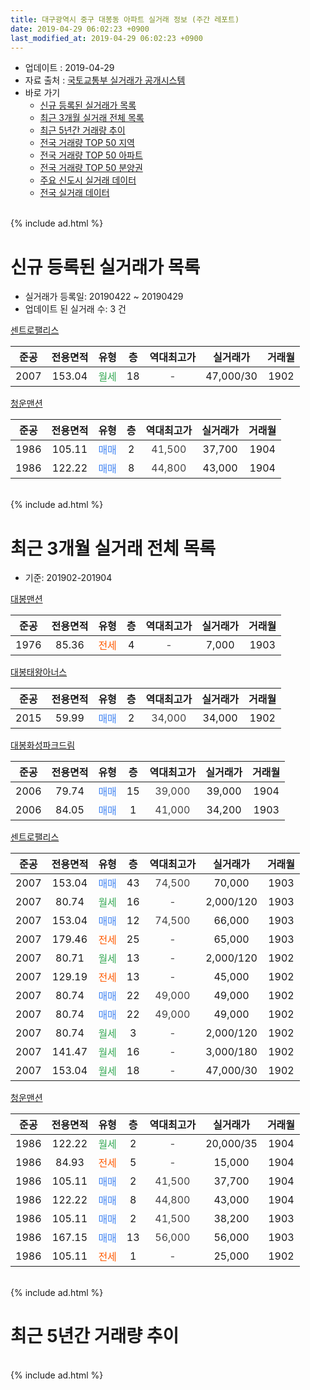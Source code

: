 ```yaml
---
title: 대구광역시 중구 대봉동 아파트 실거래 정보 (주간 레포트)
date: 2019-04-29 06:02:23 +0900
last_modified_at: 2019-04-29 06:02:23 +0900
---
```


* 업데이트 : 2019-04-29
* 자료 출처 : [국토교통부 실거래가 공개시스템](http://rt.molit.go.kr)
* 바로 가기
    * [신규 등록된 실거래가 목록](#신규-등록된-실거래가-목록)
    * [최근 3개월 실거래 전체 목록](#최근-3개월-실거래-전체-목록)
    * [최근 5년간 거래량 추이](#최근-5년간-거래량-추이)
    * [전국 거래량 TOP 50 지역](https://inasie.github.io/apt-trade-info/최근-3개월-전국에서-가장-거래가-많이-발생한-지역)
    * [전국 거래량 TOP 50 아파트](https://inasie.github.io/apt-trade-info/최근-3개월-전국에서-가장-거래가-많이-발생한-아파트)
    * [전국 거래량 TOP 50 분양권](https://inasie.github.io/apt-trade-info/최근-3개월-전국에서-가장-거래가-많이-발생한-분양권)
    * [주요 신도시 실거래 데이터](https://inasie.github.io/apt-trade-info/주요-신도시)
    * [전국 실거래 데이터](https://inasie.github.io/apt-trade-info/전국)
<br>
{% include ad.html %}
<br>

# 신규 등록된 실거래가 목록
* 실거래가 등록일: 20190422 ~ 20190429
* 업데이트 된 실거래 수: 3 건


[센트로팰리스](https://search.naver.com/search.naver?query=%EB%8C%80%EA%B5%AC%EA%B4%91%EC%97%AD%EC%8B%9C+%EC%A4%91%EA%B5%AC+%EB%8C%80%EB%B4%89%EB%8F%99+%EC%84%BC%ED%8A%B8%EB%A1%9C%ED%8C%B0%EB%A6%AC%EC%8A%A4)

|준공|전용면적|유형|층|역대최고가|실거래가|거래월|
|:---:|:---:|:---:|:---:|:---:|:---:|:---:|
|2007|153.04|<span style="color:#34a853">월세</span>|18|<span style="color:#444444">-</span>|47,000/30|1902|

[청운맨션](https://search.naver.com/search.naver?query=%EB%8C%80%EA%B5%AC%EA%B4%91%EC%97%AD%EC%8B%9C+%EC%A4%91%EA%B5%AC+%EB%8C%80%EB%B4%89%EB%8F%99+%EC%B2%AD%EC%9A%B4%EB%A7%A8%EC%85%98)

|준공|전용면적|유형|층|역대최고가|실거래가|거래월|
|:---:|:---:|:---:|:---:|:---:|:---:|:---:|
|1986|105.11|<span style="color:#4285f3">매매</span>|2|<span style="color:#444444">41,500</span>|37,700|1904|
|1986|122.22|<span style="color:#4285f3">매매</span>|8|<span style="color:#444444">44,800</span>|43,000|1904|


<br>
{% include ad.html %}
<br>

# 최근 3개월 실거래 전체 목록
* 기준: 201902-201904


[대봉맨션](https://search.naver.com/search.naver?query=%EB%8C%80%EA%B5%AC%EA%B4%91%EC%97%AD%EC%8B%9C+%EC%A4%91%EA%B5%AC+%EB%8C%80%EB%B4%89%EB%8F%99+%EB%8C%80%EB%B4%89%EB%A7%A8%EC%85%98)

|준공|전용면적|유형|층|역대최고가|실거래가|거래월|
|:---:|:---:|:---:|:---:|:---:|:---:|:---:|
|1976|85.36|<span style="color:#ff5a00">전세</span>|4|<span style="color:#444444">-</span>|7,000|1903|

[대봉태왕아너스](https://search.naver.com/search.naver?query=%EB%8C%80%EA%B5%AC%EA%B4%91%EC%97%AD%EC%8B%9C+%EC%A4%91%EA%B5%AC+%EB%8C%80%EB%B4%89%EB%8F%99+%EB%8C%80%EB%B4%89%ED%83%9C%EC%99%95%EC%95%84%EB%84%88%EC%8A%A4)

|준공|전용면적|유형|층|역대최고가|실거래가|거래월|
|:---:|:---:|:---:|:---:|:---:|:---:|:---:|
|2015|59.99|<span style="color:#4285f3">매매</span>|2|<span style="color:#444444">34,000</span>|34,000|1902|

[대봉화성파크드림](https://search.naver.com/search.naver?query=%EB%8C%80%EA%B5%AC%EA%B4%91%EC%97%AD%EC%8B%9C+%EC%A4%91%EA%B5%AC+%EB%8C%80%EB%B4%89%EB%8F%99+%EB%8C%80%EB%B4%89%ED%99%94%EC%84%B1%ED%8C%8C%ED%81%AC%EB%93%9C%EB%A6%BC)

|준공|전용면적|유형|층|역대최고가|실거래가|거래월|
|:---:|:---:|:---:|:---:|:---:|:---:|:---:|
|2006|79.74|<span style="color:#4285f3">매매</span>|15|<span style="color:#444444">39,000</span>|39,000|1904|
|2006|84.05|<span style="color:#4285f3">매매</span>|1|<span style="color:#444444">41,000</span>|34,200|1903|

[센트로팰리스](https://search.naver.com/search.naver?query=%EB%8C%80%EA%B5%AC%EA%B4%91%EC%97%AD%EC%8B%9C+%EC%A4%91%EA%B5%AC+%EB%8C%80%EB%B4%89%EB%8F%99+%EC%84%BC%ED%8A%B8%EB%A1%9C%ED%8C%B0%EB%A6%AC%EC%8A%A4)

|준공|전용면적|유형|층|역대최고가|실거래가|거래월|
|:---:|:---:|:---:|:---:|:---:|:---:|:---:|
|2007|153.04|<span style="color:#4285f3">매매</span>|43|<span style="color:#444444">74,500</span>|70,000|1903|
|2007|80.74|<span style="color:#34a853">월세</span>|16|<span style="color:#444444">-</span>|2,000/120|1903|
|2007|153.04|<span style="color:#4285f3">매매</span>|12|<span style="color:#444444">74,500</span>|66,000|1903|
|2007|179.46|<span style="color:#ff5a00">전세</span>|25|<span style="color:#444444">-</span>|65,000|1903|
|2007|80.71|<span style="color:#34a853">월세</span>|13|<span style="color:#444444">-</span>|2,000/120|1902|
|2007|129.19|<span style="color:#ff5a00">전세</span>|13|<span style="color:#444444">-</span>|45,000|1902|
|2007|80.74|<span style="color:#4285f3">매매</span>|22|<span style="color:#444444">49,000</span>|49,000|1902|
|2007|80.74|<span style="color:#4285f3">매매</span>|22|<span style="color:#444444">49,000</span>|49,000|1902|
|2007|80.74|<span style="color:#34a853">월세</span>|3|<span style="color:#444444">-</span>|2,000/120|1902|
|2007|141.47|<span style="color:#34a853">월세</span>|16|<span style="color:#444444">-</span>|3,000/180|1902|
|2007|153.04|<span style="color:#34a853">월세</span>|18|<span style="color:#444444">-</span>|47,000/30|1902|

[청운맨션](https://search.naver.com/search.naver?query=%EB%8C%80%EA%B5%AC%EA%B4%91%EC%97%AD%EC%8B%9C+%EC%A4%91%EA%B5%AC+%EB%8C%80%EB%B4%89%EB%8F%99+%EC%B2%AD%EC%9A%B4%EB%A7%A8%EC%85%98)

|준공|전용면적|유형|층|역대최고가|실거래가|거래월|
|:---:|:---:|:---:|:---:|:---:|:---:|:---:|
|1986|122.22|<span style="color:#34a853">월세</span>|2|<span style="color:#444444">-</span>|20,000/35|1904|
|1986|84.93|<span style="color:#ff5a00">전세</span>|5|<span style="color:#444444">-</span>|15,000|1904|
|1986|105.11|<span style="color:#4285f3">매매</span>|2|<span style="color:#444444">41,500</span>|37,700|1904|
|1986|122.22|<span style="color:#4285f3">매매</span>|8|<span style="color:#444444">44,800</span>|43,000|1904|
|1986|105.11|<span style="color:#4285f3">매매</span>|2|<span style="color:#444444">41,500</span>|38,200|1903|
|1986|167.15|<span style="color:#4285f3">매매</span>|13|<span style="color:#444444">56,000</span>|56,000|1903|
|1986|105.11|<span style="color:#ff5a00">전세</span>|1|<span style="color:#444444">-</span>|25,000|1902|


<br>
{% include ad.html %}
<br>

# 최근 5년간 거래량 추이


<div style="width:100%;">
    <canvas id="deal_progress" height="200"></canvas>
</div>

<script>
new Chart(document.getElementById("deal_progress"), {
    type: 'line',
    data: {
        labels: ['201404','201405','201406','201407','201408','201409','201410','201411','201412','201501','201502','201503','201504','201505','201506','201507','201508','201509','201510','201511','201512','201601','201602','201603','201604','201605','201606','201607','201608','201609','201610','201611','201612','201701','201702','201703','201704','201705','201706','201707','201708','201709','201710','201711','201712','201801','201802','201803','201804','201805','201806','201807','201808','201809','201810','201811','201812','201901','201902','201903','201904'],
        datasets: [{
            label: '매매',
            pointRadius: 1,
            data: [9, 10, 17, 22, 23, 27, 16, 22, 6, 22, 15, 18, 17, 19, 15, 17, 12, 10, 11, 6, 4, 5, 6, 9, 6, 6, 7, 7, 11, 12, 16, 7, 8, 3, 11, 13, 4, 9, 21, 30, 39, 30, 15, 25, 20, 22, 19, 23, 20, 14, 12, 15, 18, 19, 19, 7, 6, 1, 3, 5, 3],
            borderColor: "rgba(255, 201, 14, 1)",
            backgroundColor: "rgba(255, 201, 14, 0.5)",
            fill: false,
            lineTension: 0
        },{
            label: '전월세',
            pointRadius: 1,
            data: [11, 3, 2, 3, 4, 6, 5, 4, 6, 6, 6, 5, 7, 5, 8, 5, 5, 9, 18, 21, 38, 43, 19, 9, 9, 2, 7, 11, 6, 5, 8, 7, 8, 10, 6, 10, 5, 6, 6, 10, 6, 9, 9, 13, 15, 19, 12, 8, 11, 9, 8, 5, 4, 10, 10, 5, 9, 12, 6, 3, 2],
            borderColor: "rgba(0, 141, 185, 1)",
            backgroundColor: "rgba(0, 141, 185, 0.5)",
            fill: false,
            lineTension: 0
        }
        ]
    },
    options: {
        responsive: true,
        title: {
            display: false
        },
        tooltips: {
            mode: 'index',
            intersect: false
        },
        hover: {
            mode: 'nearest',
            intersect: true
        },
        scales: {
            xAxes: [{
                display: true,
                scaleLabel: {
                    display: true,
                    labelString: '년/월'
                }
            }],
            yAxes: [{
                display: true,
                ticks: {
                    suggestedMin: 0,
                },
                scaleLabel: {
                    display: true,
                    labelString: '실거래 수'
                }
            }]
        }
    }
});

</script>


<br>
{% include ad.html %}
<br>

